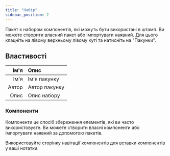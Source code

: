 ```yaml
---
title: "Набір"
sidebar_position: 2
---
```


Пакет є набором компонентів, які можуть бути використані в штамп. Ви можете створити власний пакет або імпортувати наявний. Для цього клацніть на лівому верхньому лівому куті та натисніть на "Пакунки".

## Властивості

|  Ім'я | Опис          |
| -----:|:------------- |
|  Ім'я | Ім'я пакунку  |
| Автор | Автор пакунку |
|  Опис | Опис набору   |

### Компоненти

Компоненти це спосіб збереження елементів, які ви часто використовуєте. Ви можете створити власні компоненти або імпортувати наявний за допомогою пакетів.

Використовуйте сторінку навігації компонентів для вставки компонентів у ваші нотатки.
